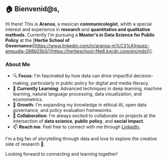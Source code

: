 ## 🏠 Bienvenid@s, 

Hi there! This is **Aranxa**, a mexican **communicologist**, whith a special interest and experience in **research** and **quantitative and qualitative methods**. Currently I'm pursuing a **Master's in Data Science for Public Policy** at the [**Hertie School of Governance**([https://www.linkedin.com/in/aranxa-m%C3%A1rquez-ampudia-288b03b0/](https://hertieschool-f4e6.kxcdn.com/en/mds])]. 

### About Me
- 🔍 **Focus**: I'm fascinated by how data can drive impactful decision-making, particularly in public policy for digital and media literacy.
- 🎯 **Currently Learning**: Advanced techniques in deep learning, machine learning, natural language processing, data visualization, and econometrics.
- 🌱 **Growth**: I'm expanding my knowledge in ethical AI, open data governance, and policy evaluation frameworks.
- 🤝 **Collaboration**: I'm always excited to collaborate on projects at the intersection of **data science**, **public policy**, and **social impact**.
- 📫 **Reach me**: Feel free to connect with me through [LinkedIn](https://www.linkedin.com/in/aranxa-m%C3%A1rquez-ampudia-288b03b0/).

I'm a big fan of storytelling through data and love to explore the creative side of research 🥸.

Looking forward to connecting and learning together!
